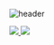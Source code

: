 ![header](https://capsule-render.vercel.app/api?type=waving&color=gradient&customColorList=14&height=150&text=ChoiSW99&fontColor=111111&fontSize=40&fontAlignY=35&animation=fadeIn)

<a href="https://ch-99.tistory.com/">
 <img src="https://img.shields.io/badge/Tistory-333333?style=flat&logo=Tistory&logoColor=white"/>
</a>

<a href="https://www.instagram.com/seung_woo_77/">
 <img src="https://img.shields.io/badge/Instagram-555555?style=flat&logo=Instagram&logoColor=white"/>
</a>



